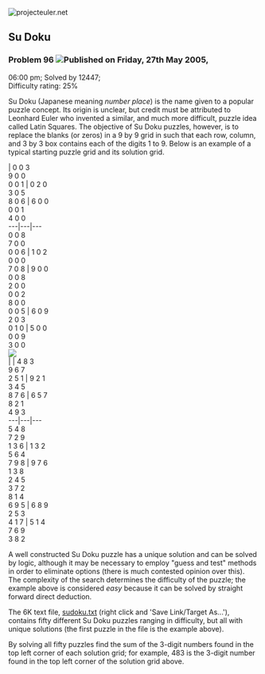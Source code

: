 ![projecteuler.net](images/print_page_logo.png)

## Su Doku

### Problem 96 ![](images/icon_info.png)Published on Friday, 27th May 2005,
06:00 pm; Solved by 12447;  
Difficulty rating: 25%

Su Doku (Japanese meaning _number place_) is the name given to a popular
puzzle concept. Its origin is unclear, but credit must be attributed to
Leonhard Euler who invented a similar, and much more difficult, puzzle idea
called Latin Squares. The objective of Su Doku puzzles, however, is to replace
the blanks (or zeros) in a 9 by 9 grid in such that each row, column, and 3 by
3 box contains each of the digits 1 to 9. Below is an example of a typical
starting puzzle grid and its solution grid.

| 0 0 3  
9 0 0  
0 0 1 | 0 2 0  
3 0 5  
8 0 6 | 6 0 0  
0 0 1  
4 0 0  
---|---|---  
0 0 8  
7 0 0  
0 0 6 | 1 0 2  
0 0 0  
7 0 8 | 9 0 0  
0 0 8  
2 0 0  
0 0 2  
8 0 0  
0 0 5 | 6 0 9  
2 0 3  
0 1 0 | 5 0 0  
0 0 9  
3 0 0  
![](images/spacer.gif)  
|  | 4 8 3  
9 6 7  
2 5 1 | 9 2 1  
3 4 5  
8 7 6 | 6 5 7  
8 2 1  
4 9 3  
---|---|---  
5 4 8  
7 2 9  
1 3 6 | 1 3 2  
5 6 4  
7 9 8 | 9 7 6  
1 3 8  
2 4 5  
3 7 2  
8 1 4  
6 9 5 | 6 8 9  
2 5 3  
4 1 7 | 5 1 4  
7 6 9  
3 8 2  
  
A well constructed Su Doku puzzle has a unique solution and can be solved by
logic, although it may be necessary to employ "guess and test" methods in
order to eliminate options (there is much contested opinion over this). The
complexity of the search determines the difficulty of the puzzle; the example
above is considered _easy_ because it can be solved by straight forward direct
deduction.

The 6K text file, [sudoku.txt](project/resources/p096_sudoku.txt) (right click
and 'Save Link/Target As...'), contains fifty different Su Doku puzzles
ranging in difficulty, but all with unique solutions (the first puzzle in the
file is the example above).

By solving all fifty puzzles find the sum of the 3-digit numbers found in the
top left corner of each solution grid; for example, 483 is the 3-digit number
found in the top left corner of the solution grid above.

  
  

